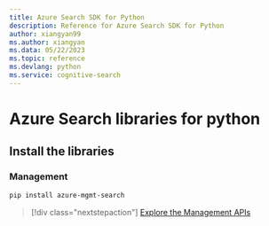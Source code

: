 ```yaml
---
title: Azure Search SDK for Python
description: Reference for Azure Search SDK for Python
author: xiangyan99
ms.author: xiangyan
ms.data: 05/22/2023
ms.topic: reference
ms.devlang: python
ms.service: cognitive-search
---
```

# Azure Search libraries for python

## Install the libraries


### Management

```bash
pip install azure-mgmt-search
```
> [!div class="nextstepaction"]
> [Explore the Management APIs](/python/api/overview/azure/search/management)
